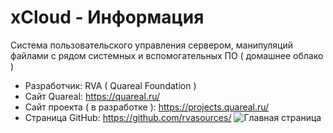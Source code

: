 # xCloud - Информация
Система пользовательского управления сервером, манипуляций файлами с рядом системных и вспомогательных ПО ( домашнее облако )
- Разработчик: RVA ( Quareal Foundation )
- Сайт Quareal: https://quareal.ru/
- Сайт проекта ( в разработке ): https://projects.quareal.ru/
- Страница GitHub: https://github.com/rvasources/
![Главная страница](https://github.com/rvasources/xCloud/blob/master/main.jpg)
